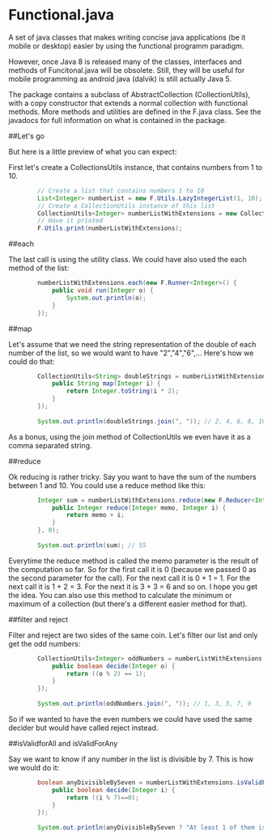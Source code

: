 Functional.java
===============

A set of java classes that makes writing concise java applications (be it mobile or desktop) easier
by using the functional programm paradigm.

However, once Java 8 is released many of the classes, interfaces and methods of Funcitonal.java
will be obsolete. Still, they will be useful for mobile programming as android java (dalvik) is still
actually Java 5.

The package contains a subclass of AbstractCollection (CollectionUtils), with a copy constructor that extends a normal collection
with functional methods. More methods and utilities are defined in the F.java class. See the javadocs for full
information on what is contained in the package.

##Let's go

But here is a little preview of what you can expect:

First let's create a CollectionsUtils instance, that contains numbers from 1 to 10.

```java
		// Create a list that contains numbers 1 to 10
		List<Integer> numberList = new F.Utils.LazyIntegerList(1, 10);
		// Create a CollectionUtils instance of this list
		CollectionUtils<Integer> numberListWithExtensions = new CollectionUtils<Integer>(numberList);
		// Have it printed
		F.Utils.print(numberListWithExtensions);
```

##each 

The last call is using the utility class. We could have also used the each method of the list:

```java
		numberListWithExtensions.each(new F.Runner<Integer>() {
			public void run(Integer o) {
				System.out.println(o);
			}
		});
```

##map

Let's assume that we need the string representation of the double of each number of the list, so we would want to have "2","4","6",... Here's how we could do that:

```java
		CollectionUtils<String> doubleStrings = numberListWithExtensions.map(new F.Mapper<Integer, String>() {
			public String map(Integer i) {
				return Integer.toString(i * 2);
			}
		});
		
		System.out.println(doubleStrings.join(", ")); // 2, 4, 6, 8, 10, ...
```

As a bonus, using the join method of CollectionUtils we even have it as a comma separated string.

##reduce

Ok reducing is rather tricky. Say you want to have the sum of the numbers between 1 and 10. You could use a reduce method like this:

```java
		Integer sum = numberListWithExtensions.reduce(new F.Reducer<Integer, Integer>() {
			public Integer reduce(Integer memo, Integer i) {
				return memo + i;
			}
		}, 0);
		
		System.out.println(sum); // 55
```

Everytime the reduce method is called the memo parameter is the result of the computation so far. So for the first call it is 0 (because we passed 0 as the second parameter for the call). For the next call it is 0 + 1 = 1. For the next call it is 1 + 2 = 3. For the next it is 3 + 3 = 6 and so on. I hope you get the idea. You can also use this method to calculate the minimum or maximum of a collection (but there's a different easier method for that).


##filter and reject

Filter and reject are two sides of the same coin. Let's filter our list and only get the odd numbers:

```java
		CollectionUtils<Integer> oddNumbers = numberListWithExtensions.filter(new F.Decider<Integer>() {
			public boolean decide(Integer o) {
				return ((o % 2) == 1);
			}
		});
		
		System.out.println(oddNumbers.join(", ")); // 1, 3, 5, 7, 9
```

So if we wanted to have the even numbers we could have used the same decider but would have called reject instead.

##isValidforAll and isValidForAny

Say we want to know if any number in the list is divisible by 7. This is how we would do it:

```java
		boolean anyDivisibleBySeven = numberListWithExtensions.isValidForAny(new F.Decider<Integer>() {
			public boolean decide(Integer i) {
				return ((i % 7)==0);
			}
		});
		
		System.out.println(anyDivisibleBySeven ? "At least 1 of them is divisible by 7" : "Sorry - no");
```
